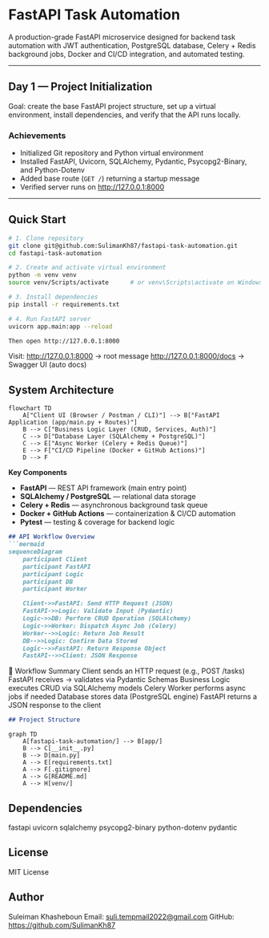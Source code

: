 # FastAPI Task Automation
A production-grade FastAPI microservice designed for backend task automation with JWT authentication, PostgreSQL database, Celery + Redis background jobs, Docker and CI/CD integration, and automated testing.

---

## Day 1 — Project Initialization
Goal: create the base FastAPI project structure, set up a virtual environment, install dependencies, and verify that the API runs locally.

### Achievements
- Initialized Git repository and Python virtual environment  
- Installed FastAPI, Uvicorn, SQLAlchemy, Pydantic, Psycopg2-Binary, and Python-Dotenv  
- Added base route (`GET /`) returning a startup message  
- Verified server runs on http://127.0.0.1:8000  

---

## Quick Start

```bash
# 1. Clone repository
git clone git@github.com:SulimanKh87/fastapi-task-automation.git
cd fastapi-task-automation

# 2. Create and activate virtual environment
python -m venv venv
source venv/Scripts/activate      # or venv\Scripts\activate on Windows

# 3. Install dependencies
pip install -r requirements.txt

# 4. Run FastAPI server
uvicorn app.main:app --reload

Then open http://127.0.0.1:8000
```
Visit:
http://127.0.0.1:8000
 → root message
http://127.0.0.1:8000/docs
 → Swagger UI (auto docs)

## System Architecture

```mermaid
flowchart TD
    A["Client UI (Browser / Postman / CLI)"] --> B["FastAPI Application (app/main.py + Routes)"]
    B --> C["Business Logic Layer (CRUD, Services, Auth)"]
    C --> D["Database Layer (SQLAlchemy + PostgreSQL)"]
    C --> E["Async Worker (Celery + Redis Queue)"]
    E --> F["CI/CD Pipeline (Docker + GitHub Actions)"]
    D --> F

```

**Key Components**
- **FastAPI** — REST API framework (main entry point)
- **SQLAlchemy / PostgreSQL** — relational data storage
- **Celery + Redis** — asynchronous background task queue
- **Docker + GitHub Actions** — containerization & CI/CD automation
- **Pytest** — testing & coverage for backend logic

```markdown
## API Workflow Overview
```mermaid
sequenceDiagram
    participant Client
    participant FastAPI
    participant Logic
    participant DB
    participant Worker

    Client->>FastAPI: Send HTTP Request (JSON)
    FastAPI->>Logic: Validate Input (Pydantic)
    Logic->>DB: Perform CRUD Operation (SQLAlchemy)
    Logic->>Worker: Dispatch Async Job (Celery)
    Worker-->>Logic: Return Job Result
    DB-->>Logic: Confirm Data Stored
    Logic-->>FastAPI: Return Response Object
    FastAPI-->>Client: JSON Response
```        
🧠 Workflow Summary
Client sends an HTTP request (e.g., POST /tasks)
FastAPI receives → validates via Pydantic Schemas
Business Logic executes CRUD via SQLAlchemy models
Celery Worker performs async jobs if needed
Database stores data (PostgreSQL engine)
FastAPI returns a JSON response to the client

```markdown
## Project Structure
```
```mermaid
graph TD
    A[fastapi-task-automation/] --> B[app/]
    B --> C[__init__.py]
    B --> D[main.py]
    A --> E[requirements.txt]
    A --> F[.gitignore]
    A --> G[README.md]
    A --> H[venv/]
```
## Dependencies
fastapi
uvicorn
sqlalchemy
psycopg2-binary
python-dotenv
pydantic

## License
MIT License
## Author
Suleiman Khasheboun
Email: suli.tempmail2022@gmail.com
GitHub: https://github.com/SulimanKh87